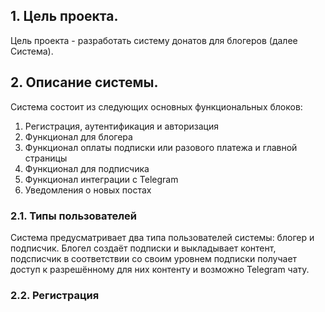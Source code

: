 ## 1. Цель проекта.
Цель проекта - разработать систему донатов для блогеров (далее Система). 
## 2. Описание системы.
Система состоит из следующих основных функциональных блоков:
1. Регистрация, аутентификация и авторизация
2. Функционал для блогера
3. Функционал оплаты подписки или разового платежа и главной страницы
4. Функционал для подписчика
5. Функционал интеграции с Telegram
6. Уведомления о новых постах
### 2.1. Типы пользователей
Система предусматривает два типа пользователей системы: блогер и подписчик. Блогел создаёт подписки и выкладывает контент,
подсписчик в соответствии со своим уровнем подписки получает доступ к разрешённому для них контенту и возможно Telegram чату.
### 2.2. Регистрация

